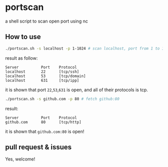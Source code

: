 # portscan
a shell script to scan open port using nc

## How to use

```bash
./portscan.sh -s localhost -p 1-1024 # scan localhost, port from 1 to 1024
```
result as follow:
```
Server         	Port 	Protocol       
localhost      	22   	[tcp/ssh]      
localhost      	53   	[tcp/domain]   
localhost      	631  	[tcp/ipp]
```

it is shown that port `22`,`53`,`631` is open, and all of their protocols is tcp.

```bash
./portscan.sh -s github.com -p 80 # fetch github:80
```
result:
```
Server         	Port 	Protocol       
github.com     	80   	[tcp/http]
```
it is shown that `github.com:80` is open!

## pull request & issues

Yes, welcome!
